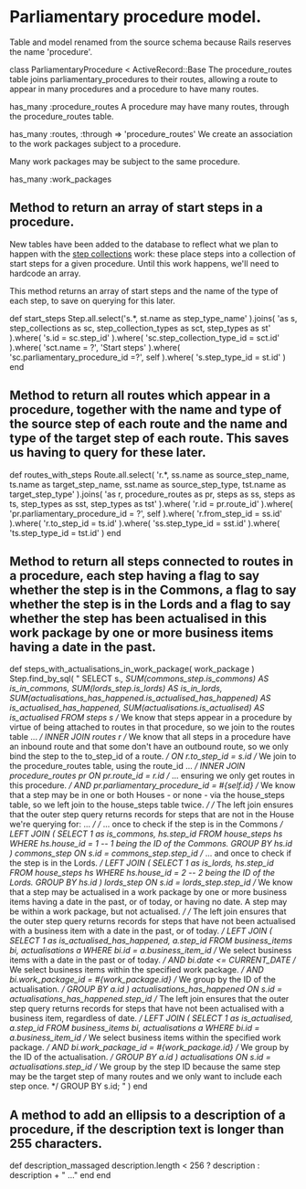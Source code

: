 # Parliamentary procedure model.

Table and model renamed from the source schema because Rails reserves the name 'procedure'.

class ParliamentaryProcedure < ActiveRecord::Base
The procedure_routes table joins parliamentary_procedures to their routes, allowing a route to appear in many procedures and a procedure to have many routes.

  has_many :procedure_routes
A procedure may have many routes, through the procedure_routes table.

  has_many :routes, :through => 'procedure_routes'
We create an association to the work packages subject to a procedure.

Many work packages may be subject to the same procedure.

  has_many :work_packages
## Method to return an array of start steps in a procedure.

New tables have been added to the database to reflect what we plan to happen with the [step collections](https://ukparliament.github.io/ontologies/procedure/procedure-ontology.html#d4e244) work: these place steps into a collection of start steps for a given procedure. Until this work happens, we'll need to hardcode an array.

This method returns an array of start steps and the name of the type of each step, to save on querying for this later.

  def start_steps
    Step.all.select('s.*, st.name as step_type_name' ).joins( 'as s, step_collections as sc, step_collection_types as sct, step_types as st' ).where( 's.id = sc.step_id' ).where( 'sc.step_collection_type_id = sct.id' ).where( 'sct.name = ?', 'Start steps' ).where( 'sc.parliamentary_procedure_id =?', self ).where( 's.step_type_id = st.id' )
  end
## Method to return all routes which appear in a procedure, together with the name and type of the source step of each route and the name and type of the target step of each route. This saves us having to query for these later.

  def routes_with_steps
    Route.all.select( 'r.*, ss.name as source_step_name, ts.name as target_step_name, sst.name as source_step_type, tst.name as target_step_type' ).joins( 'as r, procedure_routes as pr, steps as ss, steps as ts, step_types as sst, step_types as tst' ).where( 'r.id = pr.route_id' ).where( 'pr.parliamentary_procedure_id = ?', self ).where( 'r.from_step_id = ss.id' ).where( 'r.to_step_id = ts.id' ).where( 'ss.step_type_id = sst.id' ).where( 'ts.step_type_id = tst.id' )
  end
## Method to return all steps connected to routes in a procedure, each step having a flag to say whether the step is in the Commons, a flag to say whether the step is in the Lords and a flag to say whether the step has been actualised in this work package by one or more business items having a date in the past.

  def steps_with_actualisations_in_work_package( work_package )
    Step.find_by_sql(
      "
        SELECT s.*, SUM(commons_step.is_commons) AS is_in_commons, SUM(lords_step.is_lords) AS is_in_lords, SUM(actualisations_has_happened.is_actualised_has_happened) AS is_actualised_has_happened, SUM(actualisations.is_actualised) AS is_actualised
        FROM steps s
        /* We know that steps appear in a procedure by virtue of being attached to routes in that procedure, so we join to the routes table ... */
        INNER JOIN routes r
        /* We know that all steps in a procedure have an inbound route and that some don't have an outbound route, so we only bind the step to the to_step_id of a route. */
          ON r.to_step_id = s.id
        /* We join to the procedure_routes table, using the route_id ... */
        INNER JOIN procedure_routes pr
        	ON pr.route_id = r.id
          /* ... ensuring we only get routes in this procedure. */
        	AND pr.parliamentary_procedure_id = #{self.id}
        /* We know that a step may be in one or both Houses - or none - via the house_steps table, so we left join to the house_steps table twice. */
        /* The left join ensures that the outer step query returns records for steps that are not in the House we're querying for: ... */
        /* ... once to check if the step is in the Commons */
        LEFT JOIN
          (
            SELECT 1 as is_commons, hs.step_id
            FROM house_steps hs
            WHERE hs.house_id = 1 -- 1 being the ID of the Commons.
            GROUP BY hs.id
          ) commons_step
          ON s.id = commons_step.step_id
        /* ... and once to check if the step is in the Lords. */
        LEFT JOIN
          (
            SELECT 1 as is_lords, hs.step_id
            FROM house_steps hs
            WHERE hs.house_id = 2 -- 2 being the ID of the Lords.
            GROUP BY hs.id
          ) lords_step
          ON s.id = lords_step.step_id
          /* We know that a step may be actualised in a work package by one or more business items having a date in the past, or of today, or having no date. A step may be within a work package, but not actualised. */
        /* The left join ensures that the outer step query returns records for steps that have not been actualised with a business item with a date in the past, or of today. */
        LEFT JOIN
          (
            SELECT 1 as is_actualised_has_happened, a.step_id
            FROM business_items bi, actualisations a
            WHERE bi.id = a.business_item_id
            /* We select business items with a date in the past or of today. */
            AND bi.date <= CURRENT_DATE
            /* We select business items within the specified work package. */
            AND bi.work_package_id = #{work_package.id}
            /* We group by the ID of the actualisation. */
            GROUP BY a.id
          ) actualisations_has_happened
          ON s.id = actualisations_has_happened.step_id
        /* The left join ensures that the outer step query returns records for steps that have not been actualised with a business item, regardless of date. */
        LEFT JOIN
          (
            SELECT 1 as is_actualised, a.step_id
            FROM business_items bi, actualisations a
            WHERE bi.id = a.business_item_id
            /* We select business items within the specified work package. */
            AND bi.work_package_id = #{work_package.id}
            /* We group by the ID of the actualisation. */
            GROUP BY a.id
          ) actualisations
          ON s.id = actualisations.step_id
          /* We group by the step ID because the same step may be the target step of many routes and we only want to include each step once. */
          GROUP BY s.id;
      "
    )
  end
## A method to add an ellipsis to a description of a procedure, if the description text is longer than 255 characters.

  def description_massaged
    description.length < 256 ? description : description + " ..."
  end
end